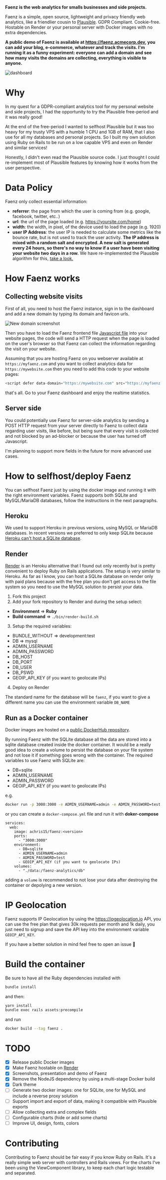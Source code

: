 **Faenz is the web analytics for smalls businesses and side projects.**

Faenz is a simple, open source, lightweight and privacy friendly web analytics, like a friendlier cousin to [Plausible](https://plausible.io/). GDPR Compliant. Cookie-free. Hostable on Render or your personal server with Docker images with no extra dependencies.

**A public demo of Faenz is available at https://faenz.acmecorp.dev, you can add your blog, e-commerce, whatever and track the visits. I'm running it as a funny experiment: everyone can add a domain and see how many visits the domains are collecting, everything is visible to anyone.**

![dashboard](readme/dashboard.jpeg)

# Why

In my quest for a GDPR-compliant analytics tool for my personal website and side projects, I had the opportunity to try the Plausible free-period and it was really good!

At the end of the free-period I wanted to selfhost Plausible but it was too heavy for my trusty VPS with a humble 1 CPU and 1GB of RAM, that I also use for all my databases and personal projects. So I built my own solution using Ruby on Rails to be run on a low capable VPS and even on Render and similar services!

Honestly, I didn't even read the Plausible source code. I just thought I could re-implement most of Plausible features by knowing how it works from the user perspective.

# Data Policy

Faenz only collect essential information:

- **referrer**: the page from which the user is coming from (e.g. google, facebook, twitter, etc..)
- **url**: the url of the page loaded (e.g. https://yoursite.com/home)
- **width**: the width, in pixel, of the device used to load the page (e.g. 1920)
- **user IP Address**: the user IP is needed to calculate some metrics like the bounce rate, but is not used to track the user activity. **The IP address is mixed with a random salt and encrypted. A new salt is generated every 24 hours, so there's no way to know if a user have been visiting your website two days in a row.** We have re-implemented the Plausible algorithm for this, [take a look.](https://plausible.io/data-policy)

# How Faenz works

## Collecting website visits

First of all, you need to host the Faenz instance, sign in to the dashboard and add a new domain by typing its domain and favicon urls.

![New domain screenshot](readme/new_domain.png)

Then you have to load the Faenz frontend file [Javascript file](https://github.com/a-chris/faenz/blob/main/public/faenz.js) into your website pages, the code will send a HTTP request when the page is loaded on the user's browser so that Faenz can collect the information regarding the visit on your website.

Assuming that you are hosting Faenz on you webserver available at `https://myfaenz.com` and you want to collect analytics data for `https://mywebsite.com` then you need to add this code to your website pages:

```javascript
<script defer data-domain="https://mywebsite.com" src="https://myfaenz.com/faenz.js" />
```

that's all. Go to your Faenz dashboard and enjoy the realtime statistics.

## Server side

You could potentially use Faenz for server-side analytics by sending a POST HTTP request from your server directly to Faenz to collect data regarding user visits, like before, but being sure that every visit is collected and not blocked by an ad-blocker or because the user has turned off Javascript.

I'm planning to support more fields in the future for more advanced use cases.

# How to selfhost/deploy Faenz

You can selfhost Faenz just by using the docker image and running it with the right environment variables. Faenz supports both SQLite and MySQL/MariaDB databases, follow the instructions in the next paragraphs.

## Heroku

We used to support Heroku in previous versions, using MySQL or MariaDB databases. In recent versions we preferred to only keep SQLite because [Heroku can't host a SQLite database](https://devcenter.heroku.com/articles/sqlite3).

## Render

[Render](https://render.com) is an Heroku alternative that I found out only recently but is pretty convenient to deploy Ruby on Rails applications. The setup is very similar to Heroku.
As far as I know, you can host a SQLite database on render only with paid plans because with the free plan you don't get access to the file system so you need to use the MySQL solution to persist your data.

1. Fork this project
2. Add your fork repository to Render and during the setup select:

- **Environment** => **Ruby**
- **Build command** => `./bin/render-build.sh`

3. Setup the required variables:

- BUNDLE_WITHOUT => development:test
- DB => mysql
- ADMIN_USERNAME
- ADMIN_PASSWORD
- DB_HOST
- DB_PORT
- DB_USER
- DB_PSWD
- GEOIP_API_KEY (if you want to geolocate IPs)

4. Deploy on Render

The standard name for the database will be `faenz`, if you want to give a different name you can use the environment variable `DB_NAME`

## Run as a Docker container

Docker images are hosted on a [public DockerHub repository](https://hub.docker.com/repository/docker/achris15/faenz).

By running Faenz with the SQLite database all the data are stored into a sqlite database created inside the docker container. It would be a really good idea to create a volume to persist the database on your file system and not lose it if something goes wrong with the container.
The required variables to use Faenz with SQLite are:

- DB=sqlite
- ADMIN_USERNAME
- ADMIN_PASSWORD
- GEOIP_API_KEY (if you want to geolocate IPs)

e.g.

```bash
docker run -p 3000:3000 -e ADMIN_USERNAME=admin -e ADMIN_PASSWORD=test achris15/faenz:<version>
```

or you can create a `docker-compose.yml` file and run it with **doker-compose**

```
services:
  web:
    image: achris15/faenz:<version>
    ports:
      - "3000:3000"
    environment:
      - DB=sqlite
      - ADMIN_USERNAME=admin
      - ADMIN_PASSWORD=test
      - GEOIP_API_KEY (if you want to geolocate IPs)
    volumes:
      - "./data:/faenz-analytics/db"
```

adding a `volume` is recommended to not lose your data after destroying the container or depolying a new version.

# IP Geolocation

Faenz supports IP Geolocation by using the https://ipgeolocation.io API, you can use the free plan that gives 30k requests per month and 1k daily, you just need to signup and save the API key into the environment variable `GEOIP_API_KEY`.

If you have a better solution in mind feel free to open an issue 🙏

# Build the container

Be sure to have all the Ruby dependencies installed with

```bash
bundle install
```
and then:
```bash
yarn install
bundle exec rails assets:precompile
```

and run

```bash
docker build --tag faenz .
```

# TODO

- [x] Release public Docker images
- [x] Make Faenz hostable on [Render](https://render.com)
- [x] Screenshots, presentation and demo of Faenz
- [x] Remove the NodeJS dependency by using a multi-stage Docker build
- [x] Dark theme
- [ ] Generate two docker images: one for SQLite, one for MySQL and include a reverse proxy solution
- [ ] Support import and export of data, making it compatible with Plausible exports
- [ ] Allow collecting extra and complex fields
- [ ] Configurable charts (hide or add some charts)
- [ ] Improve UI, design, fonts, colors

# Contributing

Contributing to Faenz should be fair easy if you know Ruby on Rails. It's a really simple web server with controllers and Rails views. For the charts I've been using the ViewComponent library, to keep each chart logic testable and separated.

